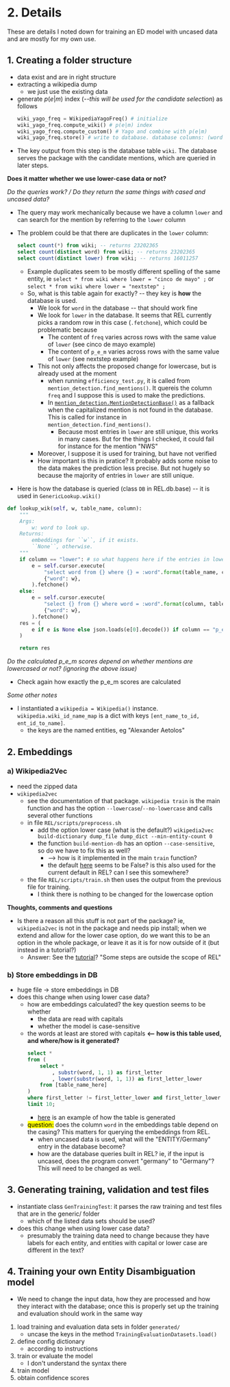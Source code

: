 
# 2. Details
These are details I noted down for training an ED model with uncased data and are mostly for my own use.

## 1. Creating a folder structure
- data exist and are in right structure
- extracting a wikipedia dump
    - we just use the existing data 
- generate $p(e|m)$ index (*--this will be used for the candidate selection*) as follows
    ```python
    wiki_yago_freq = WikipediaYagoFreq() # initialize
    wiki_yago_freq.compute_wiki() # p(e|m) index
    wiki_yago_freq.compute_custom() # Yago and combine with p(e|m)
    wiki_yago_freq.store() # write to database. database columns: (word, p_e_m, lower, freq)
    ```
- The key output from this step is the database table `wiki`. The database serves the package with the candidate mentions, which are queried in later steps.

**Does it matter whether we use lower-case data or not?**

*Do the queries work? / Do they return the same things with cased and uncased data?*
- The query may work mechanically because we have a column `lower` and can search for the mention by referring to the `lower` column
- The problem could be that there are duplicates in the `lower` column:
    ```sql
    select count(*) from wiki; -- returns 23202365
    select count(distinct word) from wiki; -- returns 23202365
    select count(distinct lower) from wiki; -- returns 16011257
    ```
    - Example duplicates seem to be mostly different spelling of the same entity, ie `select * from wiki where lower = "cinco de mayo" ;` or `select * from wiki where lower = "nextstep" ;`
    - So, what is this table again for exactly? -- they key is **how** the database is used.
        - We look for `word` in the database -- that should work fine
        - We look for `lower` in the database. It seems that REL currently picks a random row in this case (`.fetchone`), which could be problematic because
            - The content of `freq` varies across rows with the same value of `lower` (see cinco de mayo example)
            - The content of `p_e_m` varies across rows with the same value of `lower` (see nextstep example)
        - This not only affects the proposed change for lowercase, but is already used at the moment
            - when running `efficiency_test.py`, it is called from `mention_detection.find_mentions()`. It quereis the column `freq` and I suppose this is used to make the predictions. 
            - In [`mention_detection.MentionDetectionBase()`](https://github.com/informagi/REL/blob/d3e24ea67e003ad50e619f6c3012ee9522fffcea/src/REL/mention_detection_base.py) as a fallback when the capitalized mention is not found in the database. This is called for instance in `mention_detection.find_mentions()`.
                - Because most entries in `lower` are still unique, this works in many cases. But for the things I checked, it could fail for instance for the mention "NWS"
        - Moreover, I suppose it is used for training, but have not verified 
        - How important is this in pratice? It probably adds some noise to the data makes the prediction less precise. But not hugely so because the majority of entries in `lower` are still unique. 

- Here is how the database is queried (class `DB` in REL.db.base) -- it is used in `GenericLookup.wiki()`
```python
def lookup_wik(self, w, table_name, column):
    """
    Args:
        w: word to look up.
    Returns:
        embeddings for ``w``, if it exists.
        ``None``, otherwise.
    """
    if column == "lower": # so what happens here if the entries in lower are not unique?
        e = self.cursor.execute(
            "select word from {} where {} = :word".format(table_name, column),
            {"word": w},
        ).fetchone()
    else:
        e = self.cursor.execute(
            "select {} from {} where word = :word".format(column, table_name),
            {"word": w},
        ).fetchone()
    res = (
        e if e is None else json.loads(e[0].decode()) if column == "p_e_m" else e[0]
    )

    return res
```



*Do the calculated p_e_m scores depend on whether mentions are lowercased or not? (ignoring the above issue)*
- Check again how exactly the p_e_m scores are calculated 



*Some other notes*
- I instantiated a `wikipedia = Wikipedia()` instance. `wikipedia.wiki_id_name_map` is a dict with keys `[ent_name_to_id, ent_id_to_name]`. 
    - the keys are the named entities, eg "Alexander Aetolos" 




## 2. Embeddings


### a) Wikipedia2Vec
- need the zipped data 
- `wikipedia2vec`
    - see the documentation of that package.  `wikipedia train` is the main function and has the option `--lowercase`/`--no-lowercase` and calls several other functions
    - in file `REL/scripts/preprocess.sh` 
        - add the option lower case (what is the default?) `wikipedia2vec build-dictionary dump_file dump_dict --min-entity-count 0` 
        - the function `build-mention-db` has an option `--case-sensitive`, so do we have to fix this as well?
            - --> how is it implemented in the main `train` function? 
            - the default [here](https://github.com/wikipedia2vec/wikipedia2vec/blob/master/wikipedia2vec/cli.py#L64) seems to be False? is this also used for the current default in REL? can I see this somewhere?
    - the file `REL/scripts/train.sh` then uses the output from the previous file for training. 
        - I think there is nothing to be changed for the lowercase option 

**Thoughts, comments and questions**
- Is there a reason all this stuff is not part of the package? ie, `wikipedia2vec` is not in the package and needs pip install; when we extend and allow for the lower case option, do we want this to be an option in the whole package, or leave it as it is for now outside of it (but instead in a tutorial?)
    - Answer: See the [tutorial](https://github.com/informagi/REL/blob/f4c471a18f0d2124bd04cf3e2f2fbffcb72e16fd/docs/tutorials/deploy_REL_new_wiki.md#training-wikipedia2vec-embeddings)? "Some steps are outside the scope of REL"


### b) Store embeddings in DB 
- huge file -> store embeddings in DB 
- does this change when using lower case data?
    - how are embeddings calculated? the key question seems to be whether
        - the data are read with capitals 
        - whether the model is case-sensitive
    - the words at least are stored with capitals **<-- how is this table used, and where/how is it generated?**
        ```sql
        select *
        from (
            select *
                , substr(word, 1, 1) as first_letter
                , lower(substr(word, 1, 1)) as first_letter_lower  
            from [table_name_here]
        ) 
        where first_letter != first_letter_lower and first_letter_lower = "a"
        limit 10;
        ```
        - [here](https://github.com/informagi/REL/blob/main/docs/tutorials/deploy_REL_new_wiki.md) is an example of how the table is generated
    - <mark>question:</mark> does the column `word` in the embeddings table depend on the casing? This matters for querying the embeddings from REL.
        - when uncased data is used, what will the "ENTITY/Germany" entry in the database become?
        - how are the database queries built in REL? ie, if the input is uncased, does the program convert "germany" to "Germany"? This will need to be changed as well.

## 3. Generating training, validation and test files
- instantiate class `GenTrainingTest`: it parses the raw training and test files that are in the generic/ folder
    - which of the listed data sets should be used?
- does this change when using lower case data?
    - presumably the training data need to change because they have labels for each entity, and entities with capital or lower case are different in the text?

## 4. Training your own Entity Disambiguation model

- We need to change the input data, how they are processed and how they interact with the database; once this is properly set up the training and evaluation should work in the same way 

1. load training and evaluation data sets in folder `generated/`
    - uncase the keys in the method `TrainingEvaluationDatasets.load()`
2. define config dictionary
    - according to instructions
3. train or evaluate the model
    - I don't understand the syntax there 
4. train model 
5. obtain confidence scores 

